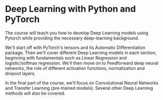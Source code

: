 # Deep Learning with Python and PyTorch

The course will teach you how to develop Deep Learning models using Pytorch while providing the necessary deep-learning background.

We'll start off with PyTorch's tensors and its Automatic Differentiation package. Then we'll cover different Deep Learning models in each section, beginning with fundamentals such as Linear Regression and logistic/softmax regression.
We'll then move on to Feedforward deep neural networks, the role of different activation functions, normalization and dropout layers.

In the final part of the course, we'll focus on Convolutional Neural Networks and Transfer Learning (pre-trained models). Several other Deep Learning methods will also be covered.
